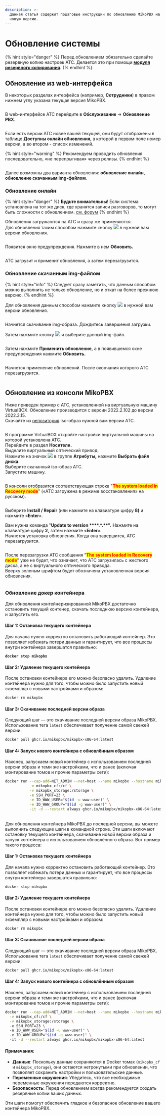 ```yaml
---
description: >-
  Данная статья содержит пошаговые инструкции по обновлению MikoPBX на более
  новую версию.
---
```


# Обновление системы

{% hint style="danger" %}
Перед обновлением обязательно сделайте резервную копию настроек АТС. Делается это при помощи [**модуля резервного копирования**](backup.md).
{% endhint %}

## Обновление из web-интерфейса <a href="#obnovlenie_iz_web-interfejsa" id="obnovlenie_iz_web-interfejsa"></a>

В некоторых разделах интерфейса (например, **Сотрудники**) в правом нижнем углу указана текущая версия MikoPBX.

<figure><img src="../../.gitbook/assets/obnov_ats_0 (1).png" alt=""><figcaption></figcaption></figure>

В web-интерфейсе АТС перейдите в **Обслуживание** → **Обновление PBX**.

<figure><img src="../../.gitbook/assets/obnov_ats_1.png" alt=""><figcaption></figcaption></figure>

Если есть версии АТС новее вашей текущей, они будут отображены в таблице **Доступны онлайн обновления**, в которой в первом поле номер версии, а во втором - список изменений.

{% hint style="warning" %}
Рекомендуем проводить обновления последовательно, «не перепрыгивая» через релизы.
{% endhint %}

<figure><img src="../../.gitbook/assets/obnov_ats_2.png" alt=""><figcaption></figcaption></figure>

Далее возможны два варианта обновления: **обновление онлайн, обновление скачанным img-файлом**.

### Обновление онлайн

{% hint style="danger" %}
**Будьте внимательны**! Если система установлена на тот же диск, где хранятся записи разговоров, то могут быть сложности с обновлением. [см. форум](https://qa.askozia.ru/5061/%D0%BF%D1%80%D0%BE%D0%BF%D0%B0%D0%B4%D0%B0%D0%B5%D1%82-%D1%80%D0%B0%D0%B7%D0%B4%D0%B5%D0%BB-%D0%BF%D0%BE%D1%81%D0%BB%D0%B5-%D0%BE%D0%B1%D0%BD%D0%BE%D0%B2%D0%BB%D0%B5%D0%BD%D0%B8%D1%8F-%D0%BD%D0%B0-6-7-7-31)
{% endhint %}

Обновления загружаются на АТС и сразу же применяются.\
Для обновления таким способом нажмите кнопку ![](../../.gitbook/assets/obnov\_ats\_3.png) в нужной вам версии обновления.

<figure><img src="../../.gitbook/assets/obnov_ats_4.png" alt=""><figcaption></figcaption></figure>

Появится окно предупреждения. Нажмите в нем **Обновить.**

<figure><img src="../../.gitbook/assets/obnov_ats_5.png" alt=""><figcaption></figcaption></figure>

АТС загрузит и применит обновления, а затем перезагрузится.

### **Обновление скачанным img-файлом**

{% hint style="info" %}
Следует сразу заметить, что данным способом можно выполнить не только обновление, но и откат на более прежнюю версию.
{% endhint %}

Для обновления данным способом нажмите кнопку ![](../../.gitbook/assets/obnov\_ats\_6.png) в нужной вам версии обновления.

<figure><img src="../../.gitbook/assets/obnov_ats_7.png" alt=""><figcaption></figcaption></figure>

Начнется скачивание img-образа. Дождитесь завершения загрузки.

Затем нажмите кнопку ![](../../.gitbook/assets/obnov\_ats\_8.png) и выберите данный img-файл.

<figure><img src="../../.gitbook/assets/obnov_ats_0.gif" alt=""><figcaption></figcaption></figure>

Затем нажмите **Применить обновление,** а в появившемся окне предупреждения нажмите **Обновить.**&#x20;

<figure><img src="../../.gitbook/assets/obnov_ats_1.gif" alt=""><figcaption></figcaption></figure>

Начнется применение обновлений. После окончания которого АТС перезагрузится.

<figure><img src="../../.gitbook/assets/obnov_ats_2.gif" alt=""><figcaption></figcaption></figure>

## Обновление из консоли MikoPBX <a href="#obnovlenie_iz_konsoli_mikopbx" id="obnovlenie_iz_konsoli_mikopbx"></a>

Ниже приведен пример с АТС, установленной на виртуальную машину VirtualBOX. Обновление производится с версии 2022.2.102 до версии 2022.3.15.\
Скачайте из [репозитория](https://github.com/mikopbx/Core/releases) iso-образ нужной вам версии АТС.

<figure><img src="../../.gitbook/assets/obnov_kons_0 (1).png" alt=""><figcaption></figcaption></figure>

В программе VirtualBOX откройте настройки виртуальной машины на которой установлена АТС.\
Перейдите в раздел **Носители.**\
Выделите виртуальный оптический привод. \
Нажмите на значок ![](../../.gitbook/assets/obnov\_kons\_1.png) в группе **Атрибуты,** нажмите **Выбрать файл диска**.\
Выберите скачанный iso-образ АТС.\
Запустите машину.

<figure><img src="../../.gitbook/assets/obn_kons_0.gif" alt=""><figcaption></figcaption></figure>

В консоли отобразится соответствующая строка "<mark style="color:red;">**The system loaded in Recovery mode**</mark>" («АТС загружена в режиме восстановления» на русском).

<figure><img src="../../.gitbook/assets/obnov_kons_2.png" alt=""><figcaption></figcaption></figure>

Выберите **Install / Repair** (или нажмите на клавиатуре цифру **8)** и нажмите «**Enter**».

Вам нужна команда "**Update to version \*\*\*\*.\*.\*\*".** Нажмите на клавиатуре цифру **2,** затем нажмите «**Enter**».\
Начнется установка обновления. Когда она завершится, АТС перезагрузится.

<figure><img src="../../.gitbook/assets/obnov_kons_1.gif" alt=""><figcaption></figcaption></figure>

После перезагрузки АТС сообщения "<mark style="color:red;">**The system loaded in Recovery mode**</mark>" уже не будет, что означает, что АТС загрузилась с жесткого диска, а не с виртуального оптического привода.\
Вверху зеленым шрифтом будет обозначена установленная версия обновления.

<figure><img src="../../.gitbook/assets/obnov_kons_3.png" alt=""><figcaption></figcaption></figure>



### Обновление докер контейнера

Для обновления контейнеризированной MikoPBX достаточно остановить текущий контенер, скачать последнюю версию контейнера, и запустить его.

#### Шаг 1: Остановка текущего контейнера

Для начала нужно корректно остановить работающий контейнер. Это позволяет избежать потери данных и гарантирует, что все процессы внутри контейнера завершатся правильно:

<pre class="language-bash"><code class="lang-bash"><strong>docker stop mikopbx
</strong></code></pre>

#### Шаг 2: Удаление текущего контейнера

После остановки контейнера его можно безопасно удалить. Удаление контейнера нужно для того, чтобы можно было запустить новый экземпляр с новыми настройками и образом:

```bash
docker rm mikopbx
```

#### Шаг 3: Скачивание последней версии образа

Следующий шаг — это скачивание последней версии образа MikoPBX. Использование тега `latest` обеспечивает получение самой свежей версии:

```bash
docker pull ghcr.io/mikopbx/mikopbx-x86-64:latest
```

#### Шаг 4: Запуск нового контейнера с обновлённым образом

Наконец, запускаем новый контейнер с использованием последней версии образа и теми же настройками, что и ранее (включая монтирование томов и прочие параметры сети):

```bash
docker run --cap-add=NET_ADMIN --net=host --name mikopbx --hostname mikopbx \
           -v mikopbx_cf:/cf \
           -v mikopbx_storage:/storage \
           -e SSH_PORT=23 \
           -e ID_WWW_USER="$(id -u www-user)" \
           -e ID_WWW_GROUP="$(id -g www-user)" \
           -it -d --restart always ghcr.io/mikopbx/mikopbx-x86-64:latest
```

\
Для обновления контейнера MikoPBX до последней версии, вы можете выполнить следующие шаги в командной строке. Эти шаги включают остановку текущего контейнера, скачивание новой версии образа и запуск контейнера с использованием обновлённого образа. Вот пример такого процесса:

#### Шаг 1: Остановка текущего контейнера

Для начала нужно корректно остановить работающий контейнер. Это позволяет избежать потери данных и гарантирует, что все процессы внутри контейнера завершатся правильно:

```bash
docker stop mikopbx
```

#### Шаг 2: Удаление текущего контейнера

После остановки контейнера его можно безопасно удалить. Удаление контейнера нужно для того, чтобы можно было запустить новый экземпляр с новыми настройками и образом:

```bash
docker rm mikopbx
```

#### Шаг 3: Скачивание последней версии образа

Следующий шаг — это скачивание последней версии образа MikoPBX. Использование тега `latest` обеспечивает получение самой свежей версии:

```bash
docker pull ghcr.io/mikopbx/mikopbx-x86-64:latest
```

#### Шаг 4: Запуск нового контейнера с обновлённым образом

Наконец, запускаем новый контейнер с использованием последней версии образа и теми же настройками, что и ранее (включая монтирование томов и прочие параметры сети):

```bash
docker run --cap-add=NET_ADMIN --net=host --name mikopbx --hostname mikopbx \
  -v mikopbx_cf:/cf \
  -v mikopbx_storage:/storage \ 
  -e SSH_PORT=23 \ 
  -e ID_WWW_USER="$(id -u www-user)" \ 
  -e ID_WWW_GROUP="$(id -g www-user)" \ 
  -it -d --restart always ghcr.io/mikopbx/mikopbx-x86-64:latest
```

#### Примечания:

* **Данные**: Поскольку данные сохраняются в Docker томах (`mikopbx_cf` и `mikopbx_storage`), они остаются нетронутыми при обновлении, что позволяет сохранить настройки и пользовательские данные.
* **Переменные окружения**: Убедитесь, что все необходимые переменные окружения передаются корректно.
* **Безопасность**: Перед обновлением всегда рекомендуется создать резервные копии ваших данных.

Эти шаги помогут обеспечить гладкое и безопасное обновление вашего контейнера MikoPBX.
